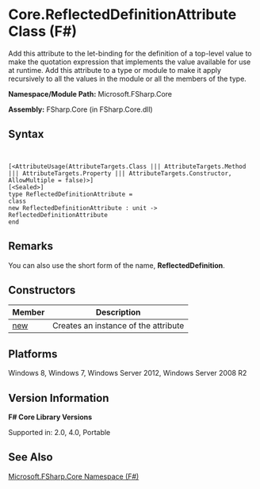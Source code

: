 # Core.ReflectedDefinitionAttribute Class (F#)

Add this attribute to the let-binding for the definition of a top-level value to make the quotation expression that implements the value available for use at runtime. Add this attribute to a type or module to make it apply recursively to all the values in the module or all the members of the type.

**Namespace/Module Path:** Microsoft.FSharp.Core

**Assembly:** FSharp.Core (in FSharp.Core.dll)


## Syntax


```


[<AttributeUsage(AttributeTargets.Class ||| AttributeTargets.Method ||| AttributeTargets.Property ||| AttributeTargets.Constructor, AllowMultiple = false)>]
[<Sealed>]
type ReflectedDefinitionAttribute =
class
new ReflectedDefinitionAttribute : unit -> ReflectedDefinitionAttribute
end

```



## Remarks
You can also use the short form of the name, **ReflectedDefinition**.


## Constructors


|Member|Description|
|------|-----------|
|[new](http://msdn.microsoft.com/en-us/library/36354705-c302-4452-91f0-1d39c3b49114)|Creates an instance of the attribute|

## Platforms
Windows 8, Windows 7, Windows Server 2012, Windows Server 2008 R2


## Version Information
**F# Core Library Versions**

Supported in: 2.0, 4.0, Portable




## See Also
[Microsoft.FSharp.Core Namespace &#40;F&#35;&#41;](Microsoft.FSharp.Core-Namespace-%28FSharp%29.md)

